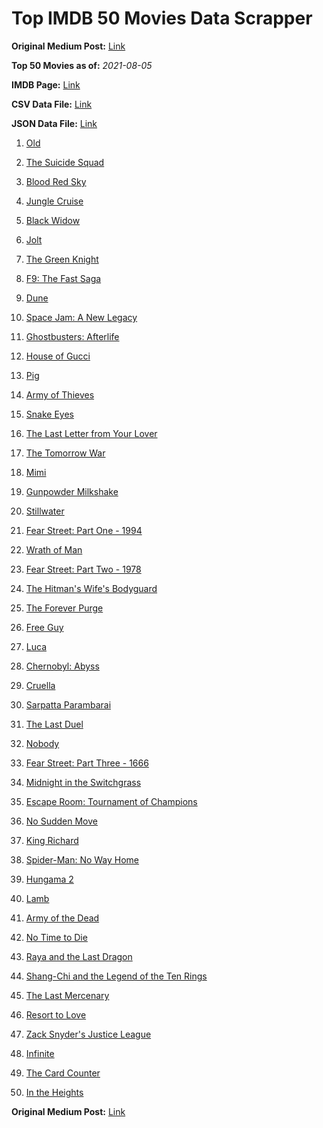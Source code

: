 # Top IMDB 50 Movies Data Scrapper

**Original Medium Post:** [Link](https://medium.com/@nishantsahoo/which-movie-should-i-watch-5c83a3c0f5b1) 

**Top 50 Movies as of:** _2021-08-05_

**IMDB Page:** [Link](http://www.imdb.com/search/title?release_date=2021,2021&title_type=feature)

**CSV Data File:** [Link](/Data/data.csv)

**JSON Data File:** [Link](/Data/data.json)

1. [Old](https://www.imdb.com/title/tt10954652/?ref_=adv_li_tt)

2. [The Suicide Squad](https://www.imdb.com/title/tt6334354/?ref_=adv_li_tt)

3. [Blood Red Sky](https://www.imdb.com/title/tt6402468/?ref_=adv_li_tt)

4. [Jungle Cruise](https://www.imdb.com/title/tt0870154/?ref_=adv_li_tt)

5. [Black Widow](https://www.imdb.com/title/tt3480822/?ref_=adv_li_tt)

6. [Jolt](https://www.imdb.com/title/tt10228134/?ref_=adv_li_tt)

7. [The Green Knight](https://www.imdb.com/title/tt9243804/?ref_=adv_li_tt)

8. [F9: The Fast Saga](https://www.imdb.com/title/tt5433138/?ref_=adv_li_tt)

9. [Dune](https://www.imdb.com/title/tt1160419/?ref_=adv_li_tt)

10. [Space Jam: A New Legacy](https://www.imdb.com/title/tt3554046/?ref_=adv_li_tt)

11. [Ghostbusters: Afterlife](https://www.imdb.com/title/tt4513678/?ref_=adv_li_tt)

12. [House of Gucci](https://www.imdb.com/title/tt11214590/?ref_=adv_li_tt)

13. [Pig](https://www.imdb.com/title/tt11003218/?ref_=adv_li_tt)

14. [Army of Thieves](https://www.imdb.com/title/tt13024674/?ref_=adv_li_tt)

15. [Snake Eyes](https://www.imdb.com/title/tt8404256/?ref_=adv_li_tt)

16. [The Last Letter from Your Lover](https://www.imdb.com/title/tt1893273/?ref_=adv_li_tt)

17. [The Tomorrow War](https://www.imdb.com/title/tt9777666/?ref_=adv_li_tt)

18. [Mimi](https://www.imdb.com/title/tt10895576/?ref_=adv_li_tt)

19. [Gunpowder Milkshake](https://www.imdb.com/title/tt8368408/?ref_=adv_li_tt)

20. [Stillwater](https://www.imdb.com/title/tt10696896/?ref_=adv_li_tt)

21. [Fear Street: Part One - 1994](https://www.imdb.com/title/tt6566576/?ref_=adv_li_tt)

22. [Wrath of Man](https://www.imdb.com/title/tt11083552/?ref_=adv_li_tt)

23. [Fear Street: Part Two - 1978](https://www.imdb.com/title/tt9701940/?ref_=adv_li_tt)

24. [The Hitman's Wife's Bodyguard](https://www.imdb.com/title/tt8385148/?ref_=adv_li_tt)

25. [The Forever Purge](https://www.imdb.com/title/tt10327252/?ref_=adv_li_tt)

26. [Free Guy](https://www.imdb.com/title/tt6264654/?ref_=adv_li_tt)

27. [Luca](https://www.imdb.com/title/tt12801262/?ref_=adv_li_tt)

28. [Chernobyl: Abyss](https://www.imdb.com/title/tt10648714/?ref_=adv_li_tt)

29. [Cruella](https://www.imdb.com/title/tt3228774/?ref_=adv_li_tt)

30. [Sarpatta Parambarai](https://www.imdb.com/title/tt11580854/?ref_=adv_li_tt)

31. [The Last Duel](https://www.imdb.com/title/tt4244994/?ref_=adv_li_tt)

32. [Nobody](https://www.imdb.com/title/tt7888964/?ref_=adv_li_tt)

33. [Fear Street: Part Three - 1666](https://www.imdb.com/title/tt9701942/?ref_=adv_li_tt)

34. [Midnight in the Switchgrass](https://www.imdb.com/title/tt11656220/?ref_=adv_li_tt)

35. [Escape Room: Tournament of Champions](https://www.imdb.com/title/tt9844522/?ref_=adv_li_tt)

36. [No Sudden Move](https://www.imdb.com/title/tt11525644/?ref_=adv_li_tt)

37. [King Richard](https://www.imdb.com/title/tt9620288/?ref_=adv_li_tt)

38. [Spider-Man: No Way Home](https://www.imdb.com/title/tt10872600/?ref_=adv_li_tt)

39. [Hungama 2](https://www.imdb.com/title/tt8983220/?ref_=adv_li_tt)

40. [Lamb](https://www.imdb.com/title/tt9812474/?ref_=adv_li_tt)

41. [Army of the Dead](https://www.imdb.com/title/tt0993840/?ref_=adv_li_tt)

42. [No Time to Die](https://www.imdb.com/title/tt2382320/?ref_=adv_li_tt)

43. [Raya and the Last Dragon](https://www.imdb.com/title/tt5109280/?ref_=adv_li_tt)

44. [Shang-Chi and the Legend of the Ten Rings](https://www.imdb.com/title/tt9376612/?ref_=adv_li_tt)

45. [The Last Mercenary](https://www.imdb.com/title/tt12808182/?ref_=adv_li_tt)

46. [Resort to Love](https://www.imdb.com/title/tt12929990/?ref_=adv_li_tt)

47. [Zack Snyder's Justice League](https://www.imdb.com/title/tt12361974/?ref_=adv_li_tt)

48. [Infinite](https://www.imdb.com/title/tt6654210/?ref_=adv_li_tt)

49. [The Card Counter](https://www.imdb.com/title/tt11196036/?ref_=adv_li_tt)

50. [In the Heights](https://www.imdb.com/title/tt1321510/?ref_=adv_li_tt)

**Original Medium Post:** [Link](https://medium.com/@nishantsahoo/which-movie-should-i-watch-5c83a3c0f5b1) 
